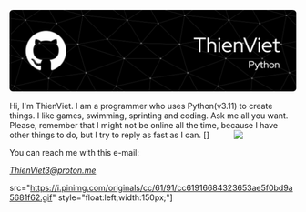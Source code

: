 ![ThienViet's Banner](https://github.com/ThienVie/ThienVie/blob/main/github-header-image-2.png)

Hi, I'm ThienViet. I am a programmer who uses Python(v3.11) to create things. I like games, swimming, sprinting and coding.
Ask me all you want. Please, remember that I might not be online all the time, because I have other things to do, but I try to reply as fast as I can.
[<img align="right" src="https://i.pinimg.com/originals/cc/61/91/cc61916684323653ae5f0bd9a5681f62.gif" style="width:110px;">]


You can reach me with this e-mail: <address>ThienViet3@proton.me</address>

<!---
ThienVie/ThienVie is a ✨ special ✨ repository because its `README.md` (this file) appears on your GitHub profile.
You can click the Preview link to take a look at your changes.
--->
src="https://i.pinimg.com/originals/cc/61/91/cc61916684323653ae5f0bd9a5681f62.gif" style="float:left;width:150px;"]